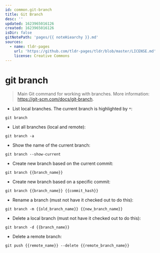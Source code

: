 ```yaml
---
id: common.git-branch
title: Git Branch
desc: ''
updated: 1623965016126
created: 1623965016126
isDir: false
gitNotePath: 'pages/{{ noteHiearchy }}.md'
sources:
  - name: tldr-pages
    url: 'https://github.com/tldr-pages/tldr/blob/master/LICENSE.md'
    license: Creative Commons
---
```

# git branch

> Main Git command for working with branches.
> More information: <https://git-scm.com/docs/git-branch>.

- List local branches. The current branch is highlighted by `*`:

`git branch`

- List all branches (local and remote):

`git branch -a`

- Show the name of the current branch:

`git branch --show-current`

- Create new branch based on the current commit:

`git branch {{branch_name}}`

- Create new branch based on a specific commit:

`git branch {{branch_name}} {{commit_hash}}`

- Rename a branch (must not have it checked out to do this):

`git branch -m {{old_branch_name}} {{new_branch_name}}`

- Delete a local branch (must not have it checked out to do this):

`git branch -d {{branch_name}}`

- Delete a remote branch:

`git push {{remote_name}} --delete {{remote_branch_name}}`


